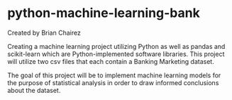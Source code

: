 # python-machine-learning-bank

Created by Brian Chairez

Creating a machine learning project utilizing Python as well as pandas and scikit-learn which are Python-implemented software libraries. 
This project will utilize two csv files that each contain a Banking Marketing dataset. 

The goal of this project will be to implement machine learning models for the purpose of statistical analysis in order to draw informed conclusions about the dataset.
